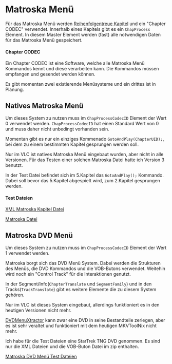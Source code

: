 # Matroska Menü
Für das Matroska Menü werden [Reihenfolgentreue Kapitel](OrderedChapters_ger.md) und ein "Chapter CODEC" verwendet. Innerhalb eines Kapitels gibt es ein `ChapProcess` Element. In diesem Master Element werden (fast) alle notwendigen Daten für das Matroska Menü gespeichert.

#### Chapter CODEC
Ein Chapter CODEC ist eine Software, welche alle Matroska Menü Kommandos kennt und diese verarbeiten kann. Die Kommandos müssen empfangen und gesendet werden können.

Es gibt momentan zwei existierende Menüsysteme und ein drittes ist in Planung.

## Natives Matroska Menü
Um dieses System zu nutzen muss im `ChapProcessCodecID` Element der Wert 0 verwendet werden. `ChapProcessCodecID` hat einen Standard Wert von 0 und muss daher nicht unbedingt vorhanden sein.

Momentan gibt es nur ein einziges Kommenado `GotoAndPlay(ChapterUID);`, bei dem zu einem bestimmten Kapitel gesprungen werden soll.

Nur im VLC ist natives Matroska Menü eingebaut wurden, aber nicht in alle Versionen. Für das Testen einer solchen Matroska Datei hatte ich Version 3 benutzt.

In der Test Datei befindet sich im 5.Kapitel das `GotoAndPlay();` Kommando. Dabei soll bevor das 5.Kapitel abgespielt wird, zum 2.Kapitel gesprungen werden.

#### Test Dateien
[XML Matroska Kapitel Datei](https://github.com/hubblec4/Matroska-Playback/blob/MatroskaMenu/files/MatroskaMenu/Native/GotoAndPlay.xml)

[Matroska Datei](https://github.com/hubblec4/Matroska-Playback/blob/MatroskaMenu/files/MatroskaMenu/Native/GotoAndPlay.mkv)

## Matroska DVD Menü
Um dieses System zu nutzen muss im `ChapProcessCodecID` Element der Wert 1 verwendet werden.

Matroska borgt sich das DVD Menü System. Dabei werden die Strukturen des Menüs, die DVD Kommandos und die VOB-Butons verwendet. Weitehin wird noch ein "Control Track" für die Interaktionen genutzt.

In der Segment/Info(`ChapterTranslate` und `SegmentFamily`) und in den Tracks(`TrackTranslate`) gibt es weitere Elemente die zu diesem System gehören.

Nur im VLC ist dieses System eingebaut, allerdings funktioniert es in den heutigen Versionen nicht mehr.

[DVDMenuXtractor](https://github.com/Matroska-Org/dvdmenuxtractor) kann zwar eine DVD in seine Bestandteile zerlegen, aber es ist sehr veraltet und funktioniert mit dem heutigen MKVToolNix nicht mehr.

Ich habe für die Test Dateien eine StarTrek TNG DVD genommen. Es sind nur die XML Dateien und die VOB-Buton Datei im zip enthalten.

[Matroska DVD Menü Test Dateien](https://github.com/hubblec4/Matroska-Playback/blob/MatroskaMenu/files/MatroskaMenu/DVD/MatroskaDVDMenuTNG-S6-D1.zip)